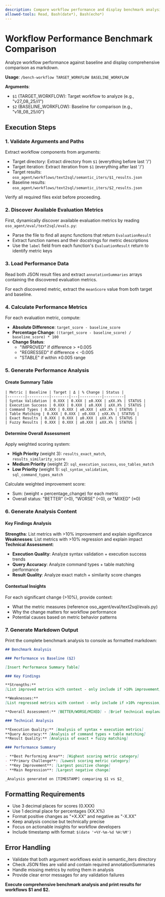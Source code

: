 ```yaml
---
description: Compare workflow performance and display benchmark analysis
allowed-tools: Read, Bash(date*), Bash(echo*)
---
```


# Workflow Performance Benchmark Comparison

Analyze workflow performance against baseline and display comprehensive comparison as markdown.

**Usage**: `/bench-workflow TARGET_WORKFLOW BASELINE_WORKFLOW`

**Arguments**:

- `$1` (TARGET_WORKFLOW): Target workflow to analyze (e.g., "v27_08_25/i1")
- `$2` (BASELINE_WORKFLOW): Baseline for comparison (e.g., "v18_08_25/i0")

## Execution Steps

### 1. Validate Arguments and Paths

Extract workflow components from arguments:

- Target directory: Extract directory from `$1` (everything before last '/')
- Target iteration: Extract iteration from `$1` (everything after last '/')
- Target results: `oso_agent/workflows/text2sql/semantic_iters/$1_results.json`
- Baseline results: `oso_agent/workflows/text2sql/semantic_iters/$2_results.json`

Verify all required files exist before proceeding.

### 2. Discover Available Evaluation Metrics

First, dynamically discover available evaluation metrics by reading `oso_agent/eval/text2sql/evals.py`:

- Parse the file to find all async functions that return `EvaluationResult`
- Extract function names and their docstrings for metric descriptions
- Use the `label` field from each function's `EvaluationResult` return to identify metric keys

### 3. Load Performance Data

Read both JSON result files and extract `annotationSummaries` arrays containing the discovered evaluation metrics.

For each discovered metric, extract the `meanScore` value from both target and baseline.

### 4. Calculate Performance Metrics

For each evaluation metric, compute:

- **Absolute Difference**: `target_score - baseline_score`
- **Percentage Change**: `((target_score - baseline_score) / baseline_score) * 100`
- **Change Status**:
  - "IMPROVED" if difference > +0.005
  - "REGRESSED" if difference < -0.005
  - "STABLE" if within ±0.005 range

### 5. Generate Performance Analysis

#### Create Summary Table

```
| Metric | Baseline | Target | Δ | % Change | Status |
|--------|----------|--------|---|----------|---------|
| Syntax Validation | 0.XXX | 0.XXX | ±0.XXX | ±XX.X% | STATUS |
| Execution Success | 0.XXX | 0.XXX | ±0.XXX | ±XX.X% | STATUS |
| Command Types | 0.XXX | 0.XXX | ±0.XXX | ±XX.X% | STATUS |
| Table Matching | 0.XXX | 0.XXX | ±0.XXX | ±XX.X% | STATUS |
| Exact Results | 0.XXX | 0.XXX | ±0.XXX | ±XX.X% | STATUS |
| Fuzzy Results | 0.XXX | 0.XXX | ±0.XXX | ±XX.X% | STATUS |
```

#### Determine Overall Assessment

Apply weighted scoring system:

- **High Priority** (weight 3): `results_exact_match`, `results_similarity_score`
- **Medium Priority** (weight 2): `sql_execution_success`, `oso_tables_match`
- **Low Priority** (weight 1): `sql_syntax_validation`, `sql_command_types_match`

Calculate weighted improvement score:

- Sum: (weight × percentage_change) for each metric
- Overall status: "BETTER" (>0), "WORSE" (<0), or "MIXED" (≈0)

### 6. Generate Analysis Content

#### Key Findings Analysis

**Strengths**: List metrics with >10% improvement and explain significance
**Weaknesses**: List metrics with >10% regression and explain impact
**Technical Assessment**:

- **Execution Quality**: Analyze syntax validation + execution success trends
- **Query Accuracy**: Analyze command types + table matching performance
- **Result Quality**: Analyze exact match + similarity score changes

#### Contextual Insights

For each significant change (>10%), provide context:

- What the metric measures (reference oso_agent/eval/text2sql/evals.py)
- Why the change matters for workflow performance
- Potential causes based on metric behavior patterns

### 7. Generate Markdown Output

Print the complete benchmark analysis to console as formatted markdown:

```markdown
## Benchmark Analysis

### Performance vs Baseline ($2)

[Insert Performance Summary Table]

### Key Findings

**Strengths:**
[List improved metrics with context - only include if >10% improvement]

**Weaknesses:**  
[List regressed metrics with context - only include if >10% regression]

**Overall Assessment:** [BETTER/WORSE/MIXED] - [Brief technical explanation]

### Technical Analysis

**Execution Quality:** [Analysis of syntax + execution metrics]
**Query Accuracy:** [Analysis of command types + table matching]
**Result Quality:** [Analysis of exact + fuzzy matching]

### Performance Summary

- **Best Performing Area**: [Highest scoring metric category]
- **Primary Challenge**: [Lowest scoring metric category]
- **Key Improvement**: [Largest positive change]
- **Main Regression**: [Largest negative change]

_Analysis generated on [TIMESTAMP] comparing $1 vs $2_
```

## Formatting Requirements

- Use 3 decimal places for scores (0.XXX)
- Use 1 decimal place for percentages (XX.X%)
- Format positive changes as "+X.XX" and negative as "-X.XX"
- Keep analysis concise but technically precise
- Focus on actionable insights for workflow developers
- Include timestamp with format: `$(date '+%Y-%m-%d %H:%M')`

## Error Handling

- Validate that both argument workflows exist in semantic_iters directory
- Check JSON files are valid and contain required annotationSummaries
- Handle missing metrics by noting them in analysis
- Provide clear error messages for any validation failures

**Execute comprehensive benchmark analysis and print results for workflows $1 and $2.**
